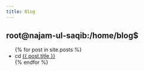 ```yaml
---
title: Blog
---
```


## root@najam-ul-saqib:/home/blog$

<ul>
  {% for post in site.posts %}
    <li> cd
      <a href="{{ post.url }}">{{ post.title }}</a>
    </li>
  {% endfor %}
</ul>
